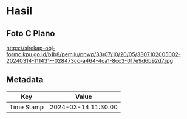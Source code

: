# Hasil

## Foto C Plano

https://sirekap-obj-formc.kpu.go.id/b1b8/pemilu/ppwp/33/07/10/20/05/3307102005002-20240314-111431--028473cc-a464-4ca1-8cc3-017e9d6b92d7.jpg


## Metadata

| Key        | Value               |
| ---------- | ------------------- |
| Time Stamp | 2024-03-14 11:30:00 |



